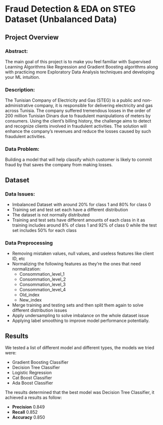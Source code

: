 # Fraud Detection & EDA on STEG Dataset  (Unbalanced Data) 

## Project Overview

### Abstract:
The main goal of this project is to make you feel familiar with Supervised Learning
Algorithms like Regression and Gradient Boosting algorithms along with practicing
more Exploratory Data Analysis techniques and developing your ML intuition.

### Description:
The Tunisian Company of Electricity and Gas (STEG) is a public and 
non-administrative company, it is responsible for delivering electricity and gas across
Tunisia. The company suffered tremendous losses in the order of 200 million Tunisian
Dinars due to fraudulent manipulations of meters by consumers.
Using the client’s billing history, the challenge aims to detect and recognize
clients involved in fraudulent activities.
The solution will enhance the company’s revenues and reduce the losses caused by
such fraudulent activities.

### Data Problem:
Building a model that will help classify which customer is likely to commit fraud by
that saves the company from making losses.

## Dataset
### Data Issues:
- Imbalanced Dataset with around 20% for class 1 and 80% for class 0
- Training set and test set each have a different distribution
- The dataset is not normally distributed 
- Training and test sets have different amounts of each class in it as training includes around 8% of class 1 and 92% of class 0 while the test set includes 50% for each class

### Data Preprocessing
- Removing mistaken values, null values, and useless features like client ID, etc 
- Normalizing the following features as they’re the ones that need normalization: 
  - Consommation_level_1
  - Consommation_level_2
  - Consommation_level_3
  - Consommation_level_4
  - Old_index
  - New_index
- Merge training and testing sets and then split them again to solve different distribution issues  
- Apply undersampling to solve imbalance on the whole dataset issue
- Applying label smoothing to improve model performance potentially.

## Results 
We tested a list of different model and different types, the models we tried were:
- Gradient Boosting Classifier
- Decision Tree Classifier
- Logistic Regression
- Cat Boost Classifier
- Ada Boost Classifier

The results determined that the best model was Decision Tree Classifier, it achieved a results as follow:
- **Precision** 0.849
- **Recall** 0.852
- **Accuracy** 0.850





